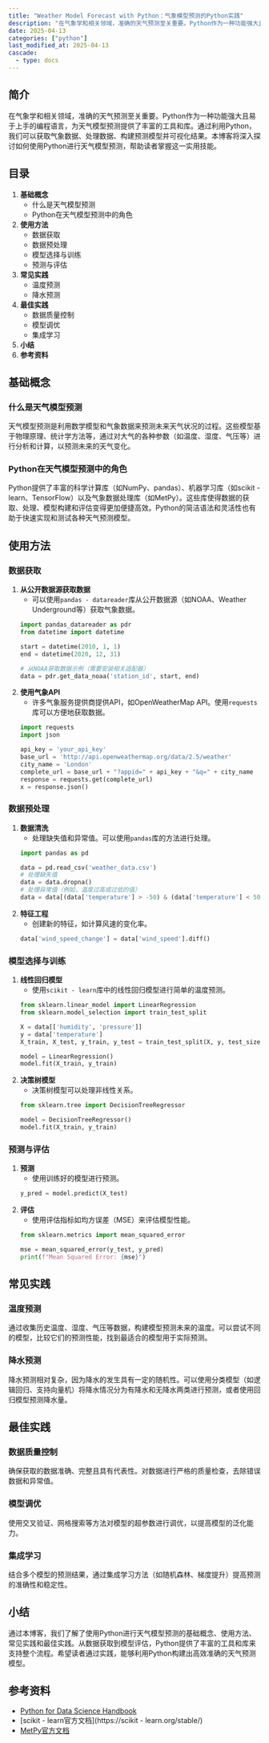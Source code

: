 ```yaml
---
title: "Weather Model Forecast with Python：气象模型预测的Python实践"
description: "在气象学和相关领域，准确的天气预测至关重要。Python作为一种功能强大且易于上手的编程语言，为天气模型预测提供了丰富的工具和库。通过利用Python，我们可以获取气象数据、处理数据、构建预测模型并可视化结果。本博客将深入探讨如何使用Python进行天气模型预测，帮助读者掌握这一实用技能。"
date: 2025-04-13
categories: ["python"]
last_modified_at: 2025-04-13
cascade:
  - type: docs
---
```



## 简介
在气象学和相关领域，准确的天气预测至关重要。Python作为一种功能强大且易于上手的编程语言，为天气模型预测提供了丰富的工具和库。通过利用Python，我们可以获取气象数据、处理数据、构建预测模型并可视化结果。本博客将深入探讨如何使用Python进行天气模型预测，帮助读者掌握这一实用技能。

<!-- more -->
## 目录
1. **基础概念**
    - 什么是天气模型预测
    - Python在天气模型预测中的角色
2. **使用方法**
    - 数据获取
    - 数据预处理
    - 模型选择与训练
    - 预测与评估
3. **常见实践**
    - 温度预测
    - 降水预测
4. **最佳实践**
    - 数据质量控制
    - 模型调优
    - 集成学习
5. **小结**
6. **参考资料**

## 基础概念
### 什么是天气模型预测
天气模型预测是利用数学模型和气象数据来预测未来天气状况的过程。这些模型基于物理原理、统计学方法等，通过对大气的各种参数（如温度、湿度、气压等）进行分析和计算，以预测未来的天气变化。

### Python在天气模型预测中的角色
Python提供了丰富的科学计算库（如NumPy、pandas）、机器学习库（如scikit - learn、TensorFlow）以及气象数据处理库（如MetPy）。这些库使得数据的获取、处理、模型构建和评估变得更加便捷高效。Python的简洁语法和灵活性也有助于快速实现和测试各种天气预测模型。

## 使用方法
### 数据获取
1. **从公开数据源获取数据**
    - 可以使用`pandas - datareader`库从公开数据源（如NOAA、Weather Underground等）获取气象数据。
    ```python
    import pandas_datareader as pdr
    from datetime import datetime

    start = datetime(2010, 1, 1)
    end = datetime(2020, 12, 31)

    # 从NOAA获取数据示例（需要安装相关适配器）
    data = pdr.get_data_noaa('station_id', start, end)
    ```
2. **使用气象API**
    - 许多气象服务提供商提供API，如OpenWeatherMap API。使用`requests`库可以方便地获取数据。
    ```python
    import requests
    import json

    api_key = 'your_api_key'
    base_url = 'http://api.openweathermap.org/data/2.5/weather'
    city_name = 'London'
    complete_url = base_url + "?appid=" + api_key + "&q=" + city_name
    response = requests.get(complete_url)
    x = response.json()
    ```

### 数据预处理
1. **数据清洗**
    - 处理缺失值和异常值。可以使用`pandas`库的方法进行处理。
    ```python
    import pandas as pd

    data = pd.read_csv('weather_data.csv')
    # 处理缺失值
    data = data.dropna()
    # 处理异常值（例如，温度过高或过低的值）
    data = data[(data['temperature'] > -50) & (data['temperature'] < 50)]
    ```
2. **特征工程**
    - 创建新的特征，如计算风速的变化率。
    ```python
    data['wind_speed_change'] = data['wind_speed'].diff()
    ```

### 模型选择与训练
1. **线性回归模型**
    - 使用`scikit - learn`库中的线性回归模型进行简单的温度预测。
    ```python
    from sklearn.linear_model import LinearRegression
    from sklearn.model_selection import train_test_split

    X = data[['humidity', 'pressure']]
    y = data['temperature']
    X_train, X_test, y_train, y_test = train_test_split(X, y, test_size=0.2, random_state=42)

    model = LinearRegression()
    model.fit(X_train, y_train)
    ```
2. **决策树模型**
    - 决策树模型可以处理非线性关系。
    ```python
    from sklearn.tree import DecisionTreeRegressor

    model = DecisionTreeRegressor()
    model.fit(X_train, y_train)
    ```

### 预测与评估
1. **预测**
    - 使用训练好的模型进行预测。
    ```python
    y_pred = model.predict(X_test)
    ```
2. **评估**
    - 使用评估指标如均方误差（MSE）来评估模型性能。
    ```python
    from sklearn.metrics import mean_squared_error

    mse = mean_squared_error(y_test, y_pred)
    print(f"Mean Squared Error: {mse}")
    ```

## 常见实践
### 温度预测
通过收集历史温度、湿度、气压等数据，构建模型预测未来的温度。可以尝试不同的模型，比较它们的预测性能，找到最适合的模型用于实际预测。

### 降水预测
降水预测相对复杂，因为降水的发生具有一定的随机性。可以使用分类模型（如逻辑回归、支持向量机）将降水情况分为有降水和无降水两类进行预测，或者使用回归模型预测降水量。

## 最佳实践
### 数据质量控制
确保获取的数据准确、完整且具有代表性。对数据进行严格的质量检查，去除错误数据和异常值。

### 模型调优
使用交叉验证、网格搜索等方法对模型的超参数进行调优，以提高模型的泛化能力。

### 集成学习
结合多个模型的预测结果，通过集成学习方法（如随机森林、梯度提升）提高预测的准确性和稳定性。

## 小结
通过本博客，我们了解了使用Python进行天气模型预测的基础概念、使用方法、常见实践和最佳实践。从数据获取到模型评估，Python提供了丰富的工具和库来支持整个流程。希望读者通过实践，能够利用Python构建出高效准确的天气预测模型。

## 参考资料
- [Python for Data Science Handbook](https://jakevdp.github.io/PythonDataScienceHandbook/)
- [scikit - learn官方文档](https://scikit - learn.org/stable/)
- [MetPy官方文档](https://unidata.github.io/MetPy/latest/)